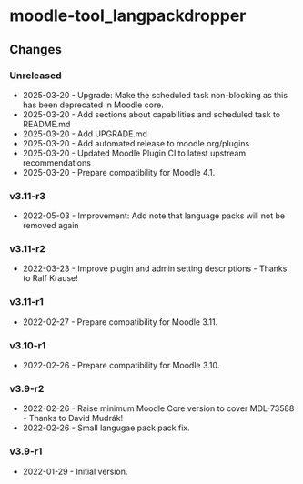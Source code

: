 moodle-tool_langpackdropper
===========================

Changes
-------

### Unreleased

* 2025-03-20 - Upgrade: Make the scheduled task non-blocking as this has been deprecated in Moodle core.
* 2025-03-20 - Add sections about capabilities and scheduled task to README.md
* 2025-03-20 - Add UPGRADE.md
* 2025-03-20 - Add automated release to moodle.org/plugins
* 2025-03-20 - Updated Moodle Plugin CI to latest upstream recommendations
* 2025-03-20 - Prepare compatibility for Moodle 4.1.

### v3.11-r3

* 2022-05-03 - Improvement: Add note that language packs will not be removed again

### v3.11-r2

* 2022-03-23 - Improve plugin and admin setting descriptions - Thanks to Ralf Krause!

### v3.11-r1

* 2022-02-27 - Prepare compatibility for Moodle 3.11.

### v3.10-r1

* 2022-02-26 - Prepare compatibility for Moodle 3.10.

### v3.9-r2

* 2022-02-26 - Raise minimum Moodle Core version to cover MDL-73588 - Thanks to David Mudrák!
* 2022-02-26 - Small langugae pack pack fix.

### v3.9-r1

* 2022-01-29 - Initial version.
